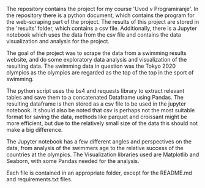The repository contains the project for my course 'Uvod v Programiranje'.
In the repository there is a python document, which contains the program for the web-scraping part of the project. The results of this project are stored in the 'results' folder, which contains a csv file.
Additionally, there is a Jupyter notebook which uses the data from the csv file and contains the data visualization and analysis for the project.

The goal of the project was to scrape the data from a swimming results website, and do some exploratory data analysis and visualization of the resulting data. The swimming data in question was the Tokyo 2020 olympics as the olympics are regarded as the top of the top in the sport of swimming.

The python script uses the bs4 and requests library to extract relevant tables and save them to a concatenated Dataframe using Pandas. The resulting dataframe is then stored as a csv file to be used in the jupyter notebook. It should also be noted that csv is perhaps not the most suitable format for saving the data, methods like parquet and croissant might be more efficient, but due to the relatively small size of the data this should not make a big difference.

The Jupyter notebook has a few different angles and perspectives on the data, from analysis of the swimmers age to the relative success of the countries at the olympics. The Visualization libraries used are Matplotlib and Seaborn, with some Pandas needed for the analysis.

Each file is contained in an appropriate folder, except for the README.md and requirements.txt files.